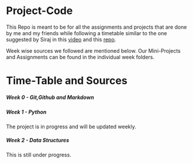 # Project-Code

This Repo is meant to be for all the assignments and projects that are done by me and my friends while following a timetable similar to the one suggested by Siraj in this [video](https://www.youtube.com/watch?v=-OvRVlqKebI) and this [repo](https://github.com/llSourcell/Learn_Computer_Science_in_5_Months).

Week wise sources we followed are mentioned below.
Our Mini-Projects and Assignments can be found in the individual week folders.

# Time-Table and Sources

##### Week 0 - Git,Github and Markdown

##### Week 1 - Python

The project is in progress and will be updated weekly.

##### Week 2 - Data Structures 

This is still under progress.
